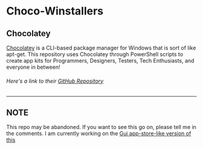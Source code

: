 # Choco-Winstallers
## Chocolatey
[Chocolatey](https://chocolatey.org/) is a CLI-based package manager for Windows that is sort of like apt-get. This repository uses Chocolatey through PowerShell scripts to create app kits for Programmers, Designers, Testers, Tech Enthusiasts, and everyone in between!
###### Here's a link to their [GitHub Repository](https://github.com/chocolatey/choco)

<hr>

## NOTE

This repo may be abandoned. If you want to see this go on, please tell me in the comments.
I am currently working on the [Gui app-store-like version of this](https://github.com/Tinkering-Townsperson/TTAppStore)

